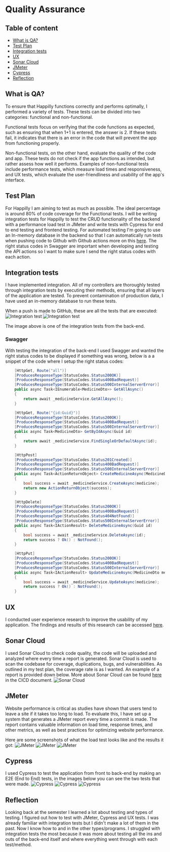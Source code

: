 # Quality Assurance
## Table of content
- [What is QA?](#what-is-qa?)
- [Test Plan](#test-plan)
- [Integration tests](#integration-tests)
- [UX](#ux)
- [Sonar Cloud](#sonar-cloud)
- [JMeter](#jmeter)
- [Cypress](#cypress)
- [Reflection](#reflection)

## What is QA?
To ensure that Happilly functions correctly and performs optimally, I performed a variety of tests. These tests can be divided into two categories: functional and non-functional.

Functional tests focus on verifying that the code functions as expected, such as ensuring that when 1+1 is entered, the answer is 2. If these tests fail, it indicates that there is an error in the code that will prevent the app from functioning properly.

Non-functional tests, on the other hand, evaluate the quality of the code and app. These tests do not check if the app functions as intended, but rather assess how well it performs. Examples of non-functional tests include performance tests, which measure load times and responsiveness, and UX tests, which evaluate the user-friendliness and usability of the app's interface.

## Test Plan
For Happilly I am aiming to test as much as possible. The ideal percentage is around 80% of code coverage for the Functional tests. I will be writing integration tests for Happilly to test the CRUD functionality of the backend with a performance load test in JMeter and write tests with Cypress for end to end testing and frontend testing. For automated testing I'm going to use an In-memory database in the backend so that I can automatically run tests when pushing code to Github with Github actions more on this [here](cicd.md). The right status codes in Swagger are important when developing and testing the API actions so I want to make sure I send the right status codes with each action.

## Integration tests
I have implemented integration. All of my controllers are thoroughly tested through integration tests by executing their methods, ensuring that all layers of the application are tested. To prevent contamination of production data, I have used an in-memory database to run these tests.

When a push is made to GitHub, these are all the tests that are executed:
![Integration test](resources/happilly-backend-tests.png)
![Integration test](resources/happilly-backend-tests.png)

The image above is one of the integration tests from the back-end.
### Swagger
With testing the integration of the back-end I used Swagger and wanted the right status codes to be displayed if something was wrong, below is a a snippet of the code where I setup the right status codes: 
```C#
    [HttpGet, Route("all")]
    [ProducesResponseType(StatusCodes.Status200OK)]
    [ProducesResponseType(StatusCodes.Status400BadRequest)]
    [ProducesResponseType(StatusCodes.Status500InternalServerError)]
    public async Task<IEnumerable<MedicineDto>> GetAllAsync()
    {
        return await _medicineService.GetAllAsync();
    }

    [HttpGet, Route("{id:Guid}")]
    [ProducesResponseType(StatusCodes.Status200OK)]
    [ProducesResponseType(StatusCodes.Status400BadRequest)]
    [ProducesResponseType(StatusCodes.Status500InternalServerError)]
    public async Task<MedicineDto> GetByIdAsync(Guid id)
    {
        return await _medicineService.FindSingleOrDefaultAsync(id);
    }

    [HttpPost]
    [ProducesResponseType(StatusCodes.Status201Created)]
    [ProducesResponseType(StatusCodes.Status400BadRequest)]
    [ProducesResponseType(StatusCodes.Status500InternalServerError)]
    public async Task<ActionReturnObject> CreateMedicineAsync(MedicineDto medicine)
    {
        bool success = await _medicineService.CreateAsync(medicine);
        return new ActionReturnObject(success);
    }

    [HttpDelete]
    [ProducesResponseType(StatusCodes.Status200OK)]
    [ProducesResponseType(StatusCodes.Status400BadRequest)]
    [ProducesResponseType(StatusCodes.Status404NotFound)]
    [ProducesResponseType(StatusCodes.Status500InternalServerError)]
    public async Task<IActionResult> DeleteMedicineAsync(Guid id)
    {
        bool success = await _medicineService.DeleteAsync(id);
        return success ? Ok() : NotFound();
    }

    [HttpPut]
    [ProducesResponseType(StatusCodes.Status200OK)]
    [ProducesResponseType(StatusCodes.Status400BadRequest)]
    [ProducesResponseType(StatusCodes.Status500InternalServerError)]
    public async Task<IActionResult> UpdateMedicineAsync(MedicineDto medicine)
    {
        bool success = await _medicineService.UpdateAsync(medicine);
        return success ? Ok() : NotFound();
    }
```

## UX
I conducted user experience research to improve the usability of my application. The findings and results of this research can be accessed [here](ux-research.md).

## Sonar Cloud
I used Sonar Cloud to check code quality, the code will be uploaded and analyzed where every time a report is generated. Sonar Cloud is used to scan the codebase for coverage, duplications, bugs, and vulnerabilities. As outlined in my test plan, the coverage rate is as I wanted. An example of a report is provided down below. More about Sonar Cloud can be found [here](cicd.md) in the CICD document.
![Sonar Cloud](resources/sonarcloud-passed.png)

## JMeter
Website performance is critical as studies have shown that users tend to leave a site if it takes too long to load. To evaluate this, I have set up a system that generates a JMeter report every time a commit is made. The report contains valuable information on load time, response times, and other metrics, as well as best practices for optimizing website performance.

Here are some screenshots of what the load test looks like and the results it got:
![JMeter](resources/performance-test-jmeter3.png)
![JMeter](resources/performance-test-jmeter2.png)
![JMeter](resources/performance-test-jmeter1.png)

## Cypress
I used Cypress to test the application from front to back-end by making an E2E (End to End) tests, in the images below you can see the two tests that were made.
![Cypress](resources/cypress-specs.png)
![Cypress](resources/cypress-test-complete.png)
![Cypress](resources/cypress-test-complete2.png)

## Reflection
Looking back at the semester I learned a lot about testing and types of testing. I figured out how to test with JMeter, Cypress and UX tests. I was already familiar with integration tests but I didn't make a lot of them in the past. Now I know how to and in the other types/programs. I struggled with integration tests the most because it was more about testing all the ins and outs of the back-end itself and where everything went through with each test/method.